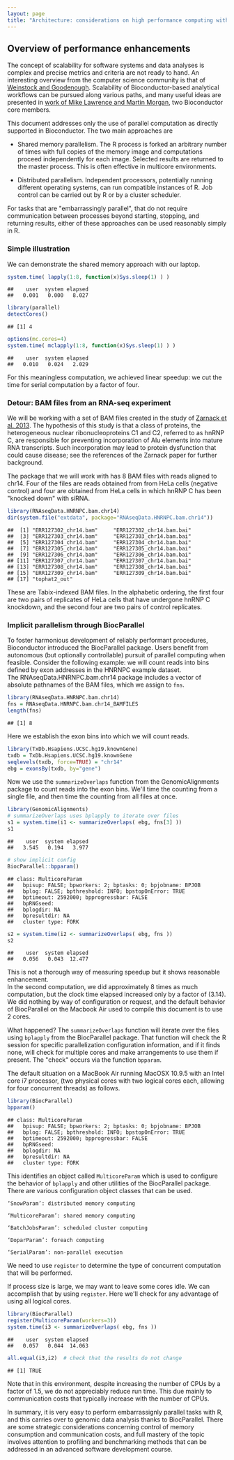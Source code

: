 ```yaml
---
layout: page
title: "Architecture: considerations on high performance computing with Bioconductor"
---
```






## Overview of performance enhancements

The concept of scalability for software systems and data
analyses is complex and precise metrics and criteria are
not ready to hand.  An interesting overview from the
computer science community is that of [Weinstock and Goodenough](http://repository.cmu.edu/sei/399/).
Scalability of Bioconductor-based
analytical workflows can be pursued along various paths, and
many useful ideas are presented in 
[work of Mike Lawrence and Martin Morgan](http://arxiv.org/abs/1409.2864), two Bioconductor core members.

This document addresses only the use of parallel computation
as directly supported in Bioconductor.  The two main approaches are

- Shared memory parallelism.  The R process is forked an
arbitrary number of times with full copies of the memory
image and computations proceed independently for each image.
Selected results are returned to the master process.  This
is often effective in multicore environments.

- Distributed parallelism.  Independent processors, potentially
running different operating systems, can run compatible instances
of R.  Job control can be carried out by R or by a cluster scheduler.

For tasks that are "embarrassingly parallel", that do not require
communication between processes beyond starting, stopping, and
returning results, either of these approaches can be used
reasonably simply in R.

### Simple illustration

We can demonstrate the shared memory approach with our laptop.


```r
system.time( lapply(1:8, function(x)Sys.sleep(1) ) )
```

```
##    user  system elapsed 
##   0.001   0.000   8.027
```

```r
library(parallel)
detectCores()
```

```
## [1] 4
```

```r
options(mc.cores=4)
system.time( mclapply(1:8, function(x)Sys.sleep(1) ) )
```

```
##    user  system elapsed 
##   0.010   0.024   2.029
```

For this meaningless computation, we achieved linear speedup:
we cut the time for serial computation by a factor of four.

### Detour: BAM files from an RNA-seq experiment

We will be working with a set of BAM files
created in the study of [Zarnack et al. 2013](http://www.pubmedcentral.nih.gov/articlerender.fcgi?artid=3629564&tool=pmcentrez&rendertype=abstract).
The hypothesis of this study is that a class of proteins,
the heterogeneous nuclear ribonucleoproteins C1 and C2,
referred to as hnRNP C, are responsible for preventing
incorporation of Alu elements into mature RNA transcripts.
Such incorporation may lead to protein dysfunction that could
cause disease; see the references of the Zarnack paper for
further background.

The package that we will work with has 8 BAM files with
reads aligned to chr14.  Four of the files are reads obtained from
from HeLa cells (negative control) and four are obtained from
HeLa cells in which hnRNP C has been "knocked down" with siRNA.

```r
library(RNAseqData.HNRNPC.bam.chr14)
dir(system.file("extdata", package="RNAseqData.HNRNPC.bam.chr14"))
```

```
##  [1] "ERR127302_chr14.bam"     "ERR127302_chr14.bam.bai"
##  [3] "ERR127303_chr14.bam"     "ERR127303_chr14.bam.bai"
##  [5] "ERR127304_chr14.bam"     "ERR127304_chr14.bam.bai"
##  [7] "ERR127305_chr14.bam"     "ERR127305_chr14.bam.bai"
##  [9] "ERR127306_chr14.bam"     "ERR127306_chr14.bam.bai"
## [11] "ERR127307_chr14.bam"     "ERR127307_chr14.bam.bai"
## [13] "ERR127308_chr14.bam"     "ERR127308_chr14.bam.bai"
## [15] "ERR127309_chr14.bam"     "ERR127309_chr14.bam.bai"
## [17] "tophat2_out"
```
These are Tabix-indexed BAM files.  In the alphabetic ordering, the
first four are two pairs of replicates of HeLa cells
that have undergone hnRNP C knockdown, and the second four are
two pairs of control replicates.


### Implicit parallelism through BiocParallel

To foster harmonious development of reliably performant procedures,
Bioconductor introduced the BiocParallel package.  Users
benefit from autonomous (but optionally controllable) pursuit
of parallel computing when feasible.  Consider the following
example: we will count reads into bins defined by exon addresses
in the HNRNPC example dataset.  
The RNAseqData.HNRNPC.bam.chr14 package includes a vector
of absolute pathnames of the BAM files, which we assign to `fns`.


```r
library(RNAseqData.HNRNPC.bam.chr14)
fns = RNAseqData.HNRNPC.bam.chr14_BAMFILES
length(fns)
```

```
## [1] 8
```

Here we establish the exon bins into which we will count reads.

```r
library(TxDb.Hsapiens.UCSC.hg19.knownGene)
txdb = TxDb.Hsapiens.UCSC.hg19.knownGene
seqlevels(txdb, force=TRUE) = "chr14"
ebg = exonsBy(txdb, by="gene")
```

Now we use the `summarizeOverlaps` function from
the GenomicAlignments package to count reads into the exon bins.
We'll time the counting from a single file, and then time
the counting from all files at once.

```r
library(GenomicAlignments)
# summarizeOverlaps uses bplapply to iterate over files
s1 = system.time(i1 <- summarizeOverlaps( ebg, fns[3] ))
s1
```

```
##    user  system elapsed 
##   3.545   0.194   3.977
```

```r
# show implicit config
BiocParallel::bpparam()
```

```
## class: MulticoreParam
##   bpisup: FALSE; bpworkers: 2; bptasks: 0; bpjobname: BPJOB
##   bplog: FALSE; bpthreshold: INFO; bpstopOnError: TRUE
##   bptimeout: 2592000; bpprogressbar: FALSE
##   bpRNGseed: 
##   bplogdir: NA
##   bpresultdir: NA
##   cluster type: FORK
```

```r
s2 = system.time(i2 <- summarizeOverlaps( ebg, fns ))
s2
```

```
##    user  system elapsed 
##   0.056   0.043  12.477
```
This is not a thorough way of measuring speedup but it
shows reasonable enhancement.  
In the second computation, we did approximately 8 times as
much computation, but the clock time elapsed increased only
by a factor of (3.14).  
We did nothing by way of configuration
or request, and the default behavior of BiocParallel on
the Macbook Air used to compile this document is to use 2 cores.

What happened?  The `summarizeOverlaps` function will iterate
over the files using `bplapply` from the BiocParallel package.
That function will check the R session 
for specific parallelization configuration information,
and if it finds none, will check for multiple cores
and make arrangements to use them if present.
The "check" occurs via the function `bpparam`.

The default situation on a
MacBook Air running MacOSX 10.9.5 with
an Intel core i7 processor,
(two physical cores with two logical cores each, allowing
for four concurrent threads)
as follows.

```r
library(BiocParallel)
bpparam()
```

```
## class: MulticoreParam
##   bpisup: FALSE; bpworkers: 2; bptasks: 0; bpjobname: BPJOB
##   bplog: FALSE; bpthreshold: INFO; bpstopOnError: TRUE
##   bptimeout: 2592000; bpprogressbar: FALSE
##   bpRNGseed: 
##   bplogdir: NA
##   bpresultdir: NA
##   cluster type: FORK
```
This identifies an object called `MulticoreParam` which is
used to configure the behavior of `bplapply` and other utilities
of the BiocParallel package.  There are various configuration
object classes that can be used.

```
‘SnowParam’: distributed memory computing

‘MulticoreParam’: shared memory computing

‘BatchJobsParam’: scheduled cluster computing

‘DoparParam’: foreach computing

‘SerialParam’: non-parallel execution
```
We need to use `register` to determine the type of
concurrent computation that will be performed.  

If process size is large, we may want to leave
some cores idle.  We can accomplish that by using `register`.
Here we'll check for any advantage of using all logical cores.

```r
library(BiocParallel)
register(MulticoreParam(workers=3))
system.time(i3 <- summarizeOverlaps( ebg, fns ))
```

```
##    user  system elapsed 
##   0.057   0.044  14.063
```

```r
all.equal(i3,i2)  # check that the results do not change
```

```
## [1] TRUE
```
Note that 
in this environment, despite increasing the number of CPUs 
by a factor of 1.5, we
do not appreciably reduce run time.  This due mainly to communication
costs that typically increase with the number of CPUs.

In summary, it is very easy to perform embarrassignly parallel
tasks with R, and this carries over to genomic data analysis
thanks to BiocParallel.  There are some strategic considerations
concerning control of memory consumption and communication costs,
and full mastery of the topic involves attention to profiling and
benchmarking methods that can be addressed in an advanced software
development course.


